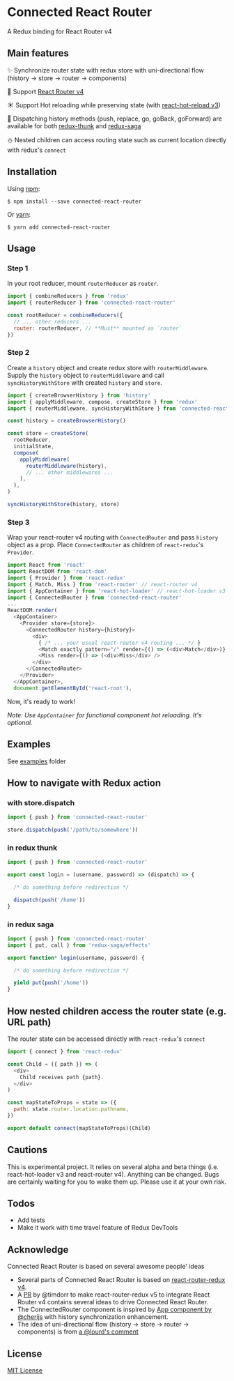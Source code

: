 Connected React Router
======================
A Redux binding for React Router v4

Main features
-------------
:sparkles: Synchronize router state with redux store with uni-directional flow (history -> store -> router -> components)

:gift: Support [React Router v4](https://github.com/ReactTraining/react-router/tree/v4)

:sunny: Support Hot reloading while preserving state (with [react-hot-reload v3](https://github.com/gaearon/react-hot-loader/tree/next))

:tada: Dispatching history methods (push, replace, go, goBack, goForward) are available for both [redux-thunk](https://github.com/gaearon/redux-thunk) and [redux-saga](https://github.com/yelouafi/redux-saga)

:snowman: Nested children can access routing state such as current location directly with redux's `connect`

Installation
-----------
Using [npm](https://www.npmjs.com/):

    $ npm install --save connected-react-router

Or [yarn](https://yarnpkg.com/):

    $ yarn add connected-react-router

Usage
-----
### Step 1

In your root reducer, mount `routerReducer` as `router`.
``` js
import { combineReducers } from 'redux'
import { routerReducer } from 'connected-react-router'

const rootReducer = combineReducers({
  // ... other reducers ...
  router: routerReducer, // **Must** mounted as `router`
})
```


### Step 2

Create a `history` object and create redux store with `routerMiddleware`.
Supply the `history` object to `routerMiddleware` and call `syncHistoryWithStore` with created `history` and `store`.
```js
import { createBrowserHistory } from 'history'
import { applyMiddleware, compose, createStore } from 'redux'
import { routerMiddleware, syncHistoryWithStore } from 'connected-react-router'

const history = createBrowserHistory()

const store = createStore(
  rootReducer,
  initialState,
  compose(
    applyMiddleware(
      routerMiddleware(history),
      // ... other middlewares ...
    ),
  ),
)

syncHistoryWithStore(history, store)
```

### Step 3

Wrap your react-router v4 routing with `ConnectedRouter` and pass `history` object as a prop.
Place `ConnectedRouter` as children of `react-redux`'s `Provider`.

```js
import React from 'react'
import ReactDOM from 'react-dom'
import { Provider } from 'react-redux'
import { Match, Miss } from 'react-router' // react-router v4
import { AppContainer } from 'react-hot-loader' // react-hot-loader v3
import { ConnectedRouter } from 'connected-react-router'
...
ReactDOM.render(
  <AppContainer>
    <Provider store={store}>
      <ConnectedRouter history={history}>
        <div>
          { /* ... your usual react-router v4 routing ... */ }
          <Match exactly pattern="/" render={() => (<div>Match</div>)} />
          <Miss render={() => (<div>Miss</div> />
        </div>
      </ConnectedRouter>
    </Provider>
  </AppContainer>,
  document.getElementById('react-root'),
```
Now, it's ready to work!

*Note: Use `AppContainer` for functional component hot reloading. It's optional.*

## Examples
See [examples](https://github.com/supasate/connected-react-router/tree/master/examples) folder

## How to navigate with Redux action
### with store.dispatch
```js
import { push } from 'connected-react-router'

store.dispatch(push('/path/to/somewhere'))
```

### in redux thunk
```js
import { push } from 'connected-react-router'

export const login = (username, password) => (dispatch) => {

  /* do something before redirection */

  dispatch(push('/home'))
}

```
### in redux saga
```js
import { push } from 'connected-react-router'
import { put, call } from 'redux-saga/effects'

export function* login(username, password) {

  /* do something before redirection */

  yield put(push('/home'))
}
```

## How nested children access the router state (e.g. URL path)
The router state can be accessed directly with `react-redux`'s `connect`
```js
import { connect } from 'react-redux'

const Child = ({ path }) => (
  <div>
    Child receives path {path}.
  </div>
)

const mapStateToProps = state => ({
  path: state.router.location.pathname,
})

export default connect(mapStateToProps)(Child)
```

## Cautions
This is experimental project. It relies on several alpha and beta things (i.e. react-hot-loader v3 and react-router v4). Anything can be changed. Bugs are certainly waiting for you to wake them up. Please use it at your own risk.

## Todos
- Add tests
- Make it work with time travel feature of Redux DevTools

## Acknowledge
Connected React Router is based on several awesome people' ideas
- Several parts of Connected React Router is based on [react-router-redux v4](https://github.com/reactjs/react-router-redux/tree/v4.0.7).
- A [PR](https://github.com/reactjs/react-router-redux/pull/460) by @timdorr to make react-router-redux v5 to integrate React Router v4 contains several ideas to drive Connected React Router.
- The ConnectedRouter component is inspired by [App component by @cherijs](https://github.com/lourd/react-router4-redux-example/blob/master/src/App.js) with history synchronization enhancement.
- The idea of uni-directional flow (history -> store -> router -> components) is from [a @lourd's comment](https://github.com/reactjs/react-router-redux/pull/460#issuecomment-260999726)

## License
[MIT License](https://github.com/supasate/connected-react-router/blob/master/LICENSE.md)
